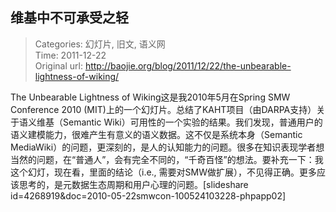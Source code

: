 维基中不可承受之轻
---
    
> Categories: 幻灯片, 旧文, 语义网  
> Time: 2011-12-22  
> Original url: <http://baojie.org/blog/2011/12/22/the-unbearable-lightness-of-wiking/>
    
The Unbearable Lightness of Wiking这是我2010年5月在Spring SMW Conference 2010 (MIT)上的一个幻灯片。总结了KAHT项目（由DARPA支持）关于语义维基（Semantic Wiki）可用性的一个实验的结果。我们发现，普通用户的语义建模能力，很难产生有意义的语义数据。这不仅是系统本身（Semantic MediaWiki）的问题，更深刻的，是人的认知能力的问题。很多在知识表现学者想当然的问题，在“普通人”，会有完全不同的，“千奇百怪”的想法。要补充一下：我这个幻灯，现在看，里面的结论（i.e., 需要对SMW做扩展），不见得正确。更多应该思考的，是元数据生态周期和用户心理的问题。[slideshare id=4268919&doc=2010-05-22smwcon-100524103228-phpapp02]     
    
